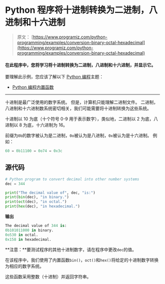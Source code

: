 # Python 程序将十进制转换为二进制，八进制和十六进制

> 原文： [https://www.programiz.com/python-programming/examples/conversion-binary-octal-hexadecimal](https://www.programiz.com/python-programming/examples/conversion-binary-octal-hexadecimal)

#### 在此程序中，您将学习将十进制转换为二进制，八进制和十六进制，并显示它。

要理解此示例，您应该了解以下 [Python 编程](/python-programming "Python tutorial")主题：

*   [Python 编程内置函数](/python-programming/built-in-function)

* * *

十进制是最广泛使用的数字系统。 但是，计算机只能理解二进制文件。 二进制，八进制和十六进制数系统密切相关，我们可能需要将十进制转换为这些系统。

十进制以 10 为底（十个符号 0-9 用于表示数字），类似地，二进制以 2 为底，八进制以 8 为底，十六进制为 16。

前缀为`0b`的数字被认为是二进制，`0o`被认为是八进制，`0x`被认为是十六进制。 例如：

```py
60 = 0b11100 = 0o74 = 0x3c 
```

## 源代码

```py
# Python program to convert decimal into other number systems
dec = 344

print("The decimal value of", dec, "is:")
print(bin(dec), "in binary.")
print(oct(dec), "in octal.")
print(hex(dec), "in hexadecimal.") 
```

**输出**

```py
The decimal value of 344 is:
0b101011000 in binary.
0o530 in octal.
0x158 in hexadecimal.

```

**注意：**要测试程序的其他十进制数字，请在程序中更改`dec`的值。

在该程序中，我们使用了内置函数`bin()`，`oct()`和`hex()`将给定的十进制数字转换为相应的数字系统。

这些函数采用整数（十进制）并返回字符串。